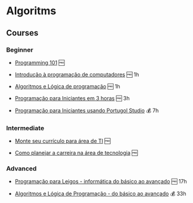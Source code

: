 # Algoritms

## Courses

### Beginner

- [Programming 101](https://www.udemy.com/course/programming-101/) 🆓

- [Introdução à programação de computadores](udemy.com/course/introducao-a-programacao-de-computadores/) 🆓 1h

- [Algoritmos e Lógica de programação](https://www.udemy.com/course/algoritmos-logica-programacao/) 🆓 1h

- [Programação para Iniciantes em 3 horas](https://www.udemy.com/course/programacao-para-iniciantes-aprenda-programar-do-zero/) 🆓 3h

- [Programação para Iniciantes usando Portugol Studio](https://www.udemy.com/course/programacao-para-iniciantes/) 💰 7h

### Intermediate

- [Monte seu currículo para área de TI](https://www.udemy.com/course/monte-seu-curriculo-para-area-de-ti/) 🆓

- [Como planejar a carreira na área de tecnologia](https://www.udemy.com/course/como-planejar-a-carreira-na-area-de-tecnologia/) 🆓

### Advanced

- [Programação para Leigos - informática do básico ao avançado](https://www.udemy.com/course/programacao-para-leigos/) 🆓 17h

- [Algoritmos e Lógica de Programação - do básico ao avançado](https://www.udemy.com/course/algoritmos-e-logica-de-programacao-essencial/) 💰 33h
